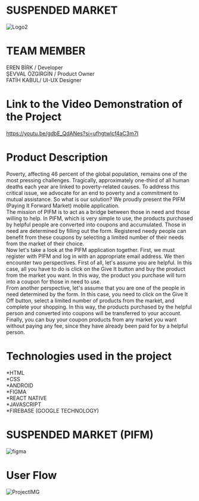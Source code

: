 # SUSPENDED MARKET
![Logo2](https://github.com/Erenn19/Suspended_Market/assets/79603569/8732196d-e213-4e91-8c75-a13cae70802c)

# TEAM MEMBER
EREN BİRK / Developer <br />
ŞEVVAL ÖZGİRGİN / Product Owner <br />
FATİH KABUL/ UI-UX Designer


# Link to the Video Demonstration of the Project


https://youtu.be/gdbE_QdANes?si=ufhgtwlcf4aC3m7I


# Product Description
Poverty, affecting 46 percent of the global population, remains one of the most pressing challenges. Tragically, approximately one-third of all human deaths each year are linked to poverty-related causes. To address this critical issue, we advocate for an end to poverty and a commitment to mutual assistance. So what is our solution? We proudly present the PIFM (Paying It Forward Market) mobile application.
   <br /> The mission of PIFM is to act as a bridge between those in need and those willing to help. 
   In PIFM, which is very simple to use, the products purchased by helpful people are converted into coupons and accumulated. Those in need are determined by filling out the form. Registered needy people can benefit from these coupons by selecting a limited number of their needs from the market of their choice.<br />
   Now let's take a look at the PIFM application together. First, we must register with PIFM and log in with an appropriate email address. We then encounter two perspectives. First of all, let's assume you are helpful. In this case, all you have to do is click on the Give It button and buy the product from the market you want. In this way, the product you purchase will turn into a coupon for those in need to use.<br />
  From another perspective, let's assume that you are one of the people in need determined by the form. In this case, you need to click on the Give It Off button, select a limited number of products from the market, and complete your shopping. In this way, the products purchased by the helpful person and converted into coupons will be transferred to your account. Finally, you can buy your coupon products from any market you want without paying any fee, since they have already been paid for by a helpful person.
# Technologies used in the project
*HTML<br />
*CSS<br />
*ANDROID <br />
*FIGMA <br />
*REACT NATIVE<br />
*JAVASCRIPT<br />
*FIREBASE (GOOGLE TECHNOLOGY)

# SUSPENDED MARKET (PIFM)

![figma](https://github.com/Erenn19/Suspended_Market/assets/79603569/5d23370b-3583-4f37-b710-77625d399ca5)



# User Flow

![ProjectIMG](https://github.com/Erenn19/Suspended_Market/assets/79603569/fc4dc729-41c1-4168-8045-c69c5052b92c)
